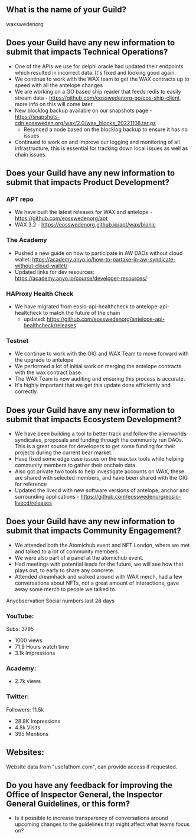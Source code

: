 ## What is the name of your Guild?

waxswedenorg

## Does your Guild have any new information to submit that impacts Technical Operations?
- One of the APIs we use for delphi oracle had updated their endpoints which resulted in incorrect data. It's fixed and looking good again.
- We continue to work with the WAX team to get the WAX contracts up to speed with all the antelope changes
- We are working on a GO based ship reader that feeds redis to easily stream data - https://github.com/eosswedenorg-go/eos-ship-client, more info on this will come later.
- New blocklog backup available on our snapshots page - https://snapshots-cdn.eossweden.org/wax/2.0/wax_blocks_20221108.tar.gz
    - Resynced a node based on the blocklog backup to ensure it has no issues
- Continued to work on and improve our logging and monitoring of all infrastructure, this is essential for tracking down local issues as well as chain issues.

## Does your Guild have any new information to submit that impacts Product Development?
### APT repo
- We have built the latest releases for WAX and antelope - https://github.com/eosswedenorg/apt
- WAX 3.2 - https://eosswedenorg.github.io/apt/wax/bionic

### The Academy
- Pushed a new guide on how to participate in AW DAOs without cloud wallet: https://academy.anyo.io/how-to-partake-in-aw-syndicate-without-cloud-wallet/
- Updated links for dev resources: https://academy.anyo.io/course/developer-resources/

### HAProxy Health Check
- We have migrated from eosio-api-healthcheck to antelope-api-healtcheck to match the future of the chain
    - updated: https://github.com/eosswedenorg/antelope-api-healthcheck/releases

### Testnet
- We continue to work with the OIG and WAX Team to move forward with the upgrade to antelope
- We performed a lot of initial work on merging the antelope contracts with the wax contract base.
- The WAX Team is now auditing and ensuring this process is accurate.
- It's highly important that we get this update done efficiently and correctly.

## Does your Guild have any new information to submit that impacts Ecosystem Development?
- We have been building a tool to better track and follow the alienworlds syndicates, proposals and funding through the community run DAOs. This is a great source for developers to get some funding for their projects during the current bear market.
- Have fixed some edge case issues on the wax.tax tools while helping community members to gather their onchain data. 
- Also got private two tools to help investigate accounts on WAX, these are shared with selected members, and have been shared with the OIG for reference
- Updated the livecd with new software versions of antelope, anchor and surrounding applications - https://github.com/eosswedenorg/eosio-livecd/releases

## Does your Guild have any new information to submit that impacts Community Engagement?
- We attended both the Atomichub event and NFT London, where we met and talked to a lot of community members.
- We were also part of a panel at the atomichub event.
- Had meetings with potential leads for the future, we will see how that plays out, to early to share any concrete.
- Attended dreamhack and walked around with WAX merch, had a few conversations about NFTs, not a great amount of interactions, gave away some merch to people we talked to. 

Anyobservation Social numbers last 28 days
### YouTube:
Subs: 3795
- 1000 views
- 71.9 Hours watch time
- 3.1k Impressions

### Academy:
- 2.7k views

### Twitter:
Followers: 11.5k
- 28.8K Impressions
- 4.8k Visits
- 395 Mentions

## Websites:
Website data from "usefathom.com", can provide access if requested.

## Do you have any feedback for improving the Office of Inspector General, the Inspector General Guidelines, or this form?
- Is it possible to increase transparency of conversations around upcoming changes to the guidelines that might affect what teams focus on?